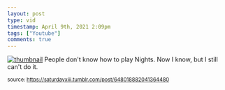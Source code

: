 ```yaml
---
layout: post
type: vid
timestamp: April 9th, 2021 2:09pm
tags: ["Youtube"]
comments: true
---
```


[![thumbnail](http://i3.ytimg.com/vi/hTkt4Kd1MLI/hqdefault.jpg)](https://www.youtube.com/watch?v=hTkt4Kd1MLI)
People don't know how to play Nights.  Now I know, but I still can't do it.
  
<small>source: https://saturdayxiii.tumblr.com/post/648018882041364480</small>